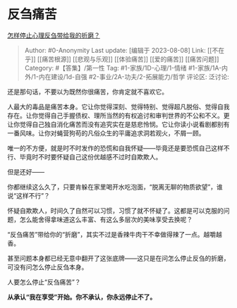 # 反刍痛苦
[怎样停止心理反刍带给我的折磨？](https://www.zhihu.com/question/304564566/answer/2041446980)

> Author: #0-Anonymity
> Last update: [编辑于 2023-08-08]
> Link: [[不在乎]] [[痛苦根源]] [[悲观与乐观]] [[体验痛苦]] [[爱的痛苦]] [[痛苦问题]]
> Category: #【答集】/第一性
> Tag: #1-家族/1D-心理/1-情绪 #1-家族/1A-内外/1-内在建设/1d-自强 #2-事业/2A-功夫/2-拓展能力/哲学
> 评论区:
> 泛讨论:

还是那句话，不要以为既然你很痛苦，你肯定就不喜欢它。

人最大的毒品是痛苦本身。它让你觉得深刻、觉得特别、觉得超凡脱俗、觉得自我存在。让你觉得自己手握债权、理所当然的有权追讨和审判世界的不公和不义。更让你觉得自己独自消化痛苦而没有追究实在是慈悲怜悯。它让你读小说看剧都别有一番风味。让你对蝇营狗苟的凡俗众生的平庸追求洞若观火，不屑一顾。

唯一的不方便，就是时不时发作的恐慌和自我怀疑——毕竟还是要恐慌自己这样不行、毕竟时不时要怀疑自己这份优越感不过时自欺欺人。

但是还好——

你都继续这么久了，只要肯躲在家里喝开水吃泡面，“脱离无聊的物质欲望”，谁说“这样不行”？

怀疑自欺欺人，时间久了自然可以习惯，习惯了就不怀疑了。这都是可以克服的问题，怎么能舍得拿味道这么丰富、有这么多层次的美味享受去换呢？

“反刍痛苦”带给你的“折磨”，其实不过是香辣牛肉干不幸做得辣了一点。越嚼越香。

甚至问题本身都已经无意中翻开了这张底牌——这只是在问怎么停止反刍的折磨，可没有问怎么停止反刍本身。

人要怎么停止“反刍痛苦”？

**从承认“我在享受”开始。你不承认，你永远停止不了。**